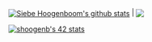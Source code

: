 
<a href="https://github.com/anuraghazra/github-readme-stats"><img align="center" src="https://github-readme-stats.vercel.app/api?username=darthumbris&count_private=true&show_icons=true&theme=tokyonight&line_height=35" alt="Siebe Hoogenboom's github stats" /></a> | <a href="https://github.com/anuraghazra/github-readme-stats"><img align="center" src="https://github-readme-stats.vercel.app/api/top-langs/?username=darthumbris&count_private=true&show_icons=true&theme=tokyonight&hide_title=true" /></a>

[![shoogenb's 42 stats](https://badge42.vercel.app/api/v2/cl57wqw0f005609l7sxisxcpb/stats?cursusId=21&coalitionId=59)](https://github.com/JaeSeoKim/badge42)

